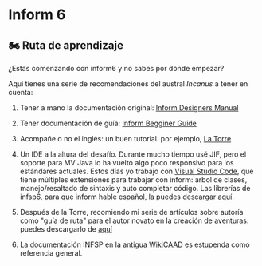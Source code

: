 # Inform 6 

## 🏍️ Ruta de aprendizaje

¿Estás comenzando con inform6 y no sabes por dónde empezar?

Aquí tienes una serie de recomendaciones del austral *Incanus* a tener en cuenta:

1. Tener a mano la documentación original: [Inform Designers Manual](http://www.inform-fiction.org/manual/html/index.html)


2. Tener documentación de guía: [Inform Begginer Guide](http://www.inform-fiction.org/manual/about_ibg.html)

3. Acompañe o no el inglés: un  buen tutorial. por ejemplo, [La Torre](https://web.archive.org/web/20221213061608/http://www.caad.es/informate/infsp/downloads/INFSP_Tutorial_La_Torre.rar)

4. Un IDE a la altura del desafío. Durante mucho tiempo usé JIF, pero el soporte para MV Java lo ha vuelto algo poco responsivo para los estándares actuales. Estos días yo trabajo con [Visual Studio Code](https://code.visualstudio.com/download), que tiene múltiples extensiones para trabajar con inform: arbol de clases, manejo/resaltado de sintaxis y auto completar código. Las librerías de infsp6, para que inform hable español, la puedes descargar [aquí](https://github.com/sarganar/infsp6/releases).  

5. Después de la Torre, recomiendo mi serie de artículos sobre autoría como "guía de ruta" para el autor novato en la creación de aventuras: puedes descargarlo de [aquí](https://incanus.caad.club/Creando_una_aventura_de_texto.epub)

6. La documentación INFSP en la antigua [WikiCAAD](https://web.archive.org/web/20221213061608/https://wiki.caad.es/Inform6_Docs) es estupenda como referencia general.
